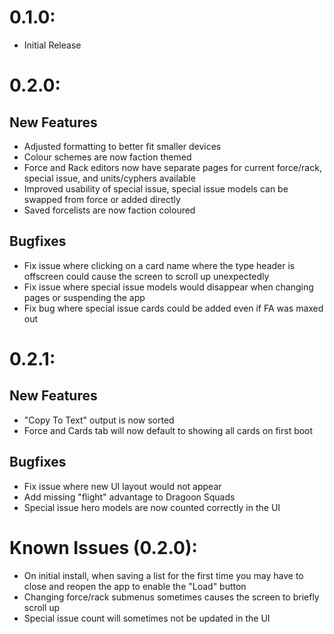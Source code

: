 # 0.1.0:
 - Initial Release

# 0.2.0:
 ## New Features
 - Adjusted formatting to better fit smaller devices
 - Colour schemes are now faction themed
 - Force and Rack editors now have separate pages for current force/rack, special issue, and units/cyphers available
 - Improved usability of special issue, special issue models can be swapped from force or added directly
 - Saved forcelists are now faction coloured
 ## Bugfixes
 - Fix issue where clicking on a card name where the type header is offscreen could cause the screen to scroll up unexpectedly
 - Fix issue where special issue models would disappear when changing pages or suspending the app
 - Fix bug where special issue cards could be added even if FA was maxed out

 # 0.2.1:
 ## New Features
 - "Copy To Text" output is now sorted
 - Force and Cards tab will now default to showing all cards on first boot
 ## Bugfixes
 - Fix issue where new UI layout would not appear
 - Add missing "flight" advantage to Dragoon Squads
 - Special issue hero models are now counted correctly in the UI

# Known Issues (0.2.0):
 - On initial install, when saving a list for the first time you may have to close and reopen the app to enable the "Load" button
 - Changing force/rack submenus sometimes causes the screen to briefly scroll up
 - Special issue count will sometimes not be updated in the UI